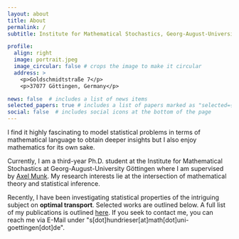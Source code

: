 ```yaml
---
layout: about
title: About
permalink: /
subtitle: Institute for Mathematical Stochastics, Georg-August-University Göttingen

profile:
  align: right
  image: portrait.jpeg
  image_circular: false # crops the image to make it circular
  address: >
    <p>Goldschmidtstraße 7</p>
    <p>37077 Göttingen, Germany</p>

news: false  # includes a list of news items
selected_papers: true # includes a list of papers marked as "selected={true}"
social: false  # includes social icons at the bottom of the page
---
```


I find it highly fascinating to model statistical problems in terms of mathematical language to obtain deeper insights but I also enjoy mathematics for its own sake. 

Currently, I am a third-year Ph.D. student at the Institute for Mathematical Stochastics at Georg-August-University Göttingen where I am supervised by <a href="http://www.stochastik.math.uni-goettingen.de/index.php?id=14&username=munk">Axel Munk</a>. My research interests lie at the intersection of mathematical theory and statistical inference. 

Recently, I have been investigating statistical properties of the intriguing subject on **optimal transport**. Selected works are outlined below. A full list of my publications is outlined <a href="https://hundrieser.github.io/publications/">here</a>. If you seek to contact me, you can reach me via E-Mail under "s[dot]hundrieser[at]math[dot]uni-goettingen[dot]de".

<!-- ### What is still missing
- The infamous SH logo. 
- List of talks
- Additional details on Papers
- CV should be added eventually -->

<!-- Write your biography here. Tell the world about yourself. Link to your favorite [subreddit](http://reddit.com). You can put a picture in, too. The code is already in, just name your picture `prof_pic.jpg` and put it in the `img/` folder. -->

<!-- Put your address / P.O. box / other info right below your picture. You can also disable any these elements by editing `profile` property of the YAML header of your `_pages/about.md`. Edit `_bibliography/papers.bib` and Jekyll will render your [publications page](/al-folio/publications/) automatically. -->

<!-- Link to your social media connections, too. This theme is set up to use [Font Awesome icons](http://fortawesome.github.io/Font-Awesome/) and [Academicons](https://jpswalsh.github.io/academicons/), like the ones below. Add your Facebook, Twitter, LinkedIn, Google Scholar, or just disable all of them. -->
